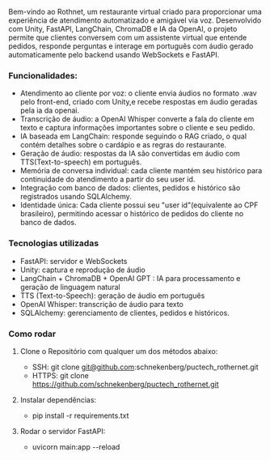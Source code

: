 Bem-vindo ao Rothnet, um restaurante virtual criado para proporcionar uma experiência de atendimento automatizado e amigável via voz. Desenvolvido com Unity, FastAPI, LangChain, ChromaDB e IA da OpenAI, o projeto permite que clientes conversem com um assistente virtual que entende pedidos, responde perguntas e interage em português com áudio gerado automaticamente pelo backend usando WebSockets e FastAPI.

### Funcionalidades:

- Atendimento ao cliente por voz: o cliente envia áudios no formato .wav pelo front-end, criado com Unity,e recebe respostas em áudio geradas pela ia da openai.
- Transcrição de áudio: a OpenAI Whisper converte a fala do cliente em texto e captura informações importantes sobre o cliente e seu pedido.
- IA baseada em LangChain: responde seguindo o RAG criado, o qual contém detalhes sobre o cardápio e as regras do restaurante.
- Geração de áudio: respostas da IA são convertidas em áudio com TTS(Text-to-speech) em português.
- Memória de conversa individual: cada cliente mantém seu histórico para continuidade do atendimento a partir do seu user id.
- Integração com banco de dados: clientes, pedidos e histórico são registrados usando SQLAlchemy.
- Identidade única: Cada cliente possui seu "user id"(equivalente ao CPF brasileiro), permitindo acessar o histórico de pedidos do cliente no banco de dados.

### Tecnologias utilizadas

- FastAPI: servidor e WebSockets
- Unity: captura e reprodução de áudio
- LangChain + ChromaDB + OpenAI GPT : IA para processamento e geração de linguagem natural
- TTS (Text-to-Speech): geração de áudio em português
- OpenAI Whisper: transcrição de áudio para texto
- SQLAlchemy: gerenciamento de clientes, pedidos e históricos.

### Como rodar

1. Clone o Repositório com qualquer um dos métodos abaixo: 
   - SSH: git clone git@github.com:schnekenberg/puctech_rothernet.git
   - HTTPS: git clone https://github.com/schnekenberg/puctech_rothernet.git

2. Instalar dependências:
    - pip install -r requirements.txt

3. Rodar o servidor FastAPI:
    - uvicorn main:app --reload
